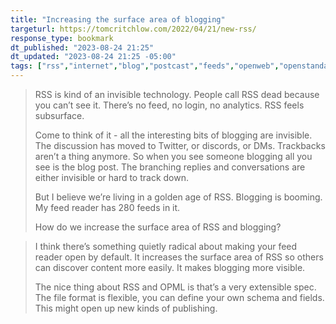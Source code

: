 ```yaml
---
title: "Increasing the surface area of blogging"
targeturl: https://tomcritchlow.com/2022/04/21/new-rss/
response_type: bookmark
dt_published: "2023-08-24 21:25"
dt_updated: "2023-08-24 21:25 -05:00"
tags: ["rss","internet","blog","postcast","feeds","openweb","openstandards"]
---
```


> RSS is kind of an invisible technology. People call RSS dead because you can’t see it. There’s no feed, no login, no analytics. RSS feels subsurface.
> 
> Come to think of it - all the interesting bits of blogging are invisible. The discussion has moved to Twitter, or discords, or DMs. Trackbacks aren’t a thing anymore. So when you see someone blogging all you see is the blog post. The branching replies and conversations are either invisible or hard to track down.
> 
> But I believe we’re living in a golden age of RSS. Blogging is booming. My feed reader has 280 feeds in it.
> 
> How do we increase the surface area of RSS and blogging?

> I think there’s something quietly radical about making your feed reader open by default. It increases the surface area of RSS so others can discover content more easily. It makes blogging more visible.
> 
> The nice thing about RSS and OPML is that’s a very extensible spec. The file format is flexible, you can define your own schema and fields. This might open up new kinds of publishing.